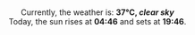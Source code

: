 <p  align="center"><br/>Currently, the weather is: <b> 37°C, <i>clear sky</i></b></br>Today, the sun rises at <b>04:46</b> and sets at <b>19:46</b>.</p>